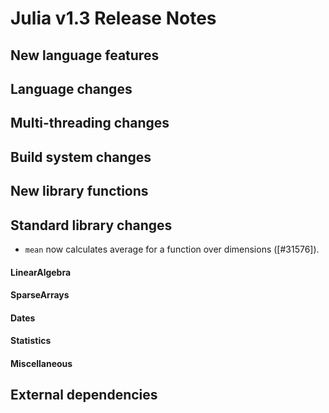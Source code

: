 Julia v1.3 Release Notes
========================

New language features
---------------------


Language changes
----------------


Multi-threading changes
-----------------------


Build system changes
--------------------


New library functions
---------------------


Standard library changes
------------------------

* `mean` now calculates average for a function over dimensions ([#31576]).

#### LinearAlgebra


#### SparseArrays


#### Dates


#### Statistics


#### Miscellaneous



External dependencies
---------------------


<!--- generated by NEWS-update.jl: -->
